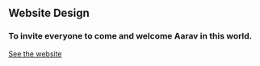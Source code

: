 ## Website Design
### To invite everyone to come and welcome Aarav in this world.
[See the website](https://welcomeaarav.github.io/)


